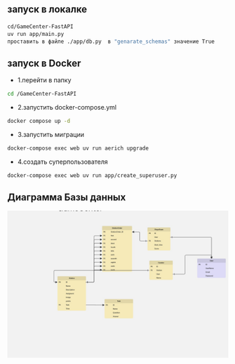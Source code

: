 ## запуск в  локалке
```bash
cd/GameCenter-FastAPI 
uv run app/main.py
проставить в файле ./app/db.py  в "genarate_schemas" значение True
```

## запуск в Docker
- 1.перейти в папку
```bash
cd /GameCenter-FastAPI 
```
- 2.запустить docker-compose.yml
```bash
docker compose up -d 
```
- 3.запустить миграции
```bash
docker-compose exec web uv run aerich upgrade
```
- 4.создать суперпользователя
```bash 
docker-compose exec web uv run app/create_superuser.py
```


## Диаграмма Базы данных
![alt text](docs/DB.jpg)

